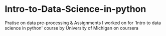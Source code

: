 # Intro-to-Data-Science-in-python
Pratise on data pre-processing & Assignments I worked on for 'Intro to data science in python' course by University of Michigan on coursera
